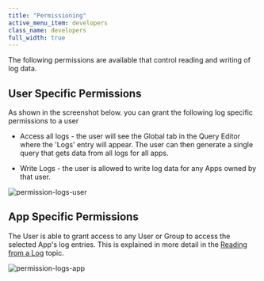 ```yaml
---
title: "Permissioning"
active_menu_item: developers
class_name: developers
full_width: true
---
```



The following permissions are available that control reading and writing of log data.

## User Specific Permissions

As shown in the screenshot below. you can grant the following log specific permissions to a user

 - Access all logs - the user will see the Global tab in the Query Editor where the 'Logs' entry will appear. The user can then generate a single query that gets data from all logs for all apps.

 - Write Logs - the user is allowed to write log data for any Apps owned by that user.

![permission-logs-user](/img/docs/permission-logs-user.zoom72.png)

## App Specific Permissions

The User is able to grant access to any User or Group to access the selected App's log entries. This is explained in more detail in the [Reading from a Log](/developers/documentation/product-guide/advanced-features/logging-support/reading-from-a-log) topic.

![permission-logs-app](/img/docs/permission-logs-app.zoom71.png)

